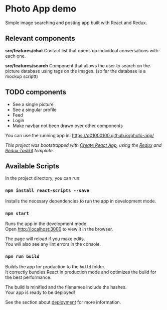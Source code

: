 # Photo App demo

Simple image searching and posting app built with React and Redux.

## Relevant components

**src/features/chat** Contact list that opens up individual conversations with each one. 

**src/features/search** Component that allows the user to search on the picture database using tags on the images. (so far the database is a mockup scriptt)

## TODO components

- See a single picture
- See a singular profile
- Feed
- Login
- Make navbar not been drawn over other components

You can use the running app in: https://d01000100.github.io/photo-app/

_This project was bootstrapped with [Create React App](https://github.com/facebook/create-react-app), using the [Redux](https://redux.js.org/) and [Redux Toolkit](https://redux-toolkit.js.org/) template._

## Available Scripts

In the project directory, you can run:

### `npm install react-scripts --save`

Installs the necesary dependencies to run the app in development mode.

### `npm start`

Runs the app in the development mode.<br />
Open [http://localhost:3000](http://localhost:3000) to view it in the browser.

The page will reload if you make edits.<br />
You will also see any lint errors in the console.

### `npm run build`

Builds the app for production to the `build` folder.<br />
It correctly bundles React in production mode and optimizes the build for the best performance.

The build is minified and the filenames include the hashes.<br />
Your app is ready to be deployed!

See the section about [deployment](https://facebook.github.io/create-react-app/docs/deployment) for more information.